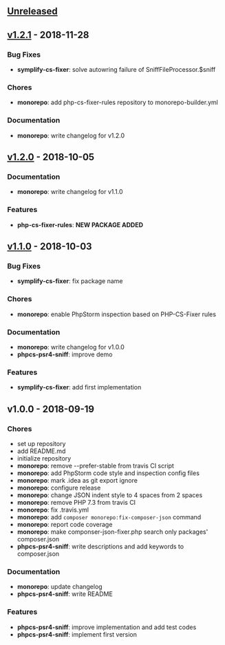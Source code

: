 ## [Unreleased]

## [v1.2.1] - 2018-11-28

### Bug Fixes

- **symplify-cs-fixer**: solve autowring failure of SniffFileProcessor.$sniff

### Chores

- **monorepo**: add php-cs-fixer-rules repository to monorepo-builder.yml

### Documentation

- **monorepo**: write changelog for v1.2.0

## [v1.2.0] - 2018-10-05

### Documentation

- **monorepo**: write changelog for v1.1.0

### Features

- **php-cs-fixer-rules**: **NEW PACKAGE ADDED**

## [v1.1.0] - 2018-10-03

### Bug Fixes

- **symplify-cs-fixer**: fix package name

### Chores

- **monorepo**: enable PhpStorm inspection based on PHP-CS-Fixer rules

### Documentation

- **monorepo**: write changelog for v1.0.0
- **phpcs-psr4-sniff**: improve demo

### Features

- **symplify-cs-fixer**: add first implementation

## v1.0.0 - 2018-09-19

### Chores

- set up repository
- add README.md
- initialize repository
- **monorepo**: remove --prefer-stable from travis CI script
- **monorepo**: add PhpStorm code style and inspection config files
- **monorepo**: mark .idea as git export ignore
- **monorepo**: configure release
- **monorepo**: change JSON indent style to 4 spaces from 2 spaces
- **monorepo**: remove PHP 7.3 from travis CI
- **monorepo**: fix .travis.yml
- **monorepo**: add `composer monorepo:fix-composer-json` command
- **monorepo**: report code coverage
- **monorepo**: make componser-json-fixer.php search only packages' composer.json
- **phpcs-psr4-sniff**: write descriptions and add keywords to composer.json

### Documentation

- **monorepo**: update changelog
- **phpcs-psr4-sniff**: write README

### Features

- **phpcs-psr4-sniff**: improve implementation and add test codes
- **phpcs-psr4-sniff**: implement first version

[Unreleased]: https://github.com/suin/php/compare/v1.2.1...HEAD
[v1.2.1]: https://github.com/suin/php/compare/v1.2.0...v1.2.1
[v1.2.0]: https://github.com/suin/php/compare/v1.1.0...v1.2.0
[v1.1.0]: https://github.com/suin/php/compare/v1.0.0...v1.1.0

